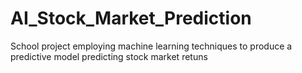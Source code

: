 # AI_Stock_Market_Prediction
School project employing machine learning techniques to produce a predictive model predicting stock market retuns

